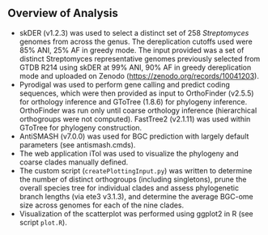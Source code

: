 ## Overview of Analysis

- skDER (v1.2.3) was used to select a distinct set of 258 *Streptomyces* genomes from across the genus. The dereplication cutoffs used were 85% ANI, 25% AF in greedy mode. The input provided was a set of distinct Streptomyces representative genomes previously selected from GTDB R214 using skDER at 99% ANI, 90% AF in greedy dereplication mode and uploaded on Zenodo (https://zenodo.org/records/10041203).
- Pyrodigal was used to perform gene calling and predict coding sequences, which were then provided as input to OrthoFinder (v2.5.5) for orthology inference and GToTree (1.8.6) for phylogeny inference. OrthoFinder was run only until coarse orthology inference (hierarchical orthogroups were not computed). FastTree2 (v2.1.11) was used within GToTree for phylogeny construction.
- AntiSMASH (v7.0.0) was used for BGC prediction with largely default parameters (see antismash.cmds). 
- The web application iTol was used to visualize the phylogeny and coarse clades manually defined.
- The custom script (`createPlottingInput.py`) was written to determine the number of distinct orthogroups (including singletons), prune the overall species tree for individual clades and assess phylogenetic branch lengths (via ete3 v3.1.3), and determine the average BGC-ome size across genomes for each of the nine clades.
- Visualization of the scatterplot was performed using ggplot2 in R (see script `plot.R`).
